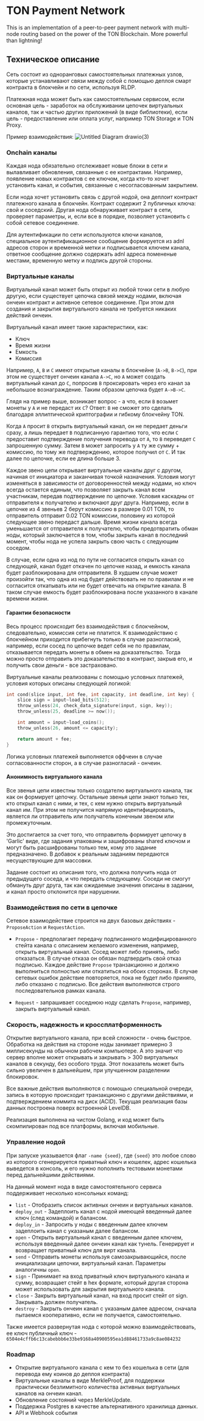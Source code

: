 # TON Payment Network

This is an implementation of a peer-to-peer payment network with multi-node routing based on the power of the TON Blockchain. More powerful than lightning!

## Техническое описание

Сеть состоит из одноранговых самостоятельных платежных узлов, которые устанавливают связи между собой с помощью деплоя смарт контракта в блокчейн и по сети, используя RLDP.

Платежная нода может быть как самостоятельным сервисом, если основная цель - заработок на обслуживании цепочек виртуальных каналов, так и частью других приложений (в виде библиотеки), если цель - предоставление или оплата услуг, например TON Storage и TON Proxy.

Пример взаимодействия: 
![Untitled Diagram drawio(3)](https://github.com/xssnick/ton-payment-network/assets/9332353/c127d64f-2f04-4e70-87e6-252d08d1ce47)


### Onchain каналы

Каждая нода обязательно отслеживает новые блоки в сети и вылавливает обновления, связанные с ее контрактами. Например, появление новых контрактов с ее ключом, когда кто-то хочет установить канал, и события, связанные с несогласованным закрытием.

Если нода хочет установить связь с другой нодой, она деплоит контракт платежного канала в блокчейн. Контракт содержит 2 публичных ключа: свой и соседский. Другая нода обнаруживает контракт в сети, проверяет параметры, и, если все в порядке, позволяет установить с собой сетевое соединение.

Для аутентификации по сети используются ключи каналов, специальное аутентификационное сообщение формируется из adnl адресов сторон и временной метки и подписывается ключем канала, ответное сообщение должно содержать adnl адреса помененые местами, временную метку и подпись другой стороны.

### Виртуальные каналы

Виртуальный канал может быть открыт из любой точки сети в любую другую, если существует цепочка связей между нодами, включая ончеин контракт и активное сетевое соединение. При этом для создания и закрытия виртуального канала не требуется никаких действий ончеин.

Виртуальный канал имеет такие характеристики, как: 
* Ключ
* Время жизни 
* Емкость
* Комиссия
  
Например, `A`, `B` и `C` имеют открытые каналы в блокчейне (`A->B`, `B->C`), при этом не существует ончеин канала `A->C`, но `A` может создать виртуальный канал до `C`, попросив `B` проксировать через его канал за небольшое вознаграждение. Таким образом цепочка будет `A->B->C`.

Глядя на пример выше, возникает вопрос - а что, если `B` возьмет монеты у `A` и не передаст их `C`? 
Ответ: `B` не сможет это сделать благодаря эллиптической криптографии и гибкому блокчейну TON.

Когда `A` просит `B` открыть виртуальный канал, он не передает деньги сразу, а лишь передает `B` подписанную гарантию того, что если `C` предоставит подтверждение получения перевода от `A`, то `B` переведет `C` запрошенную сумму. Затем `B` может запросить у `A` ту же сумму + комиссию, по тому же подтверждению, которое получил от `C`. И так далее по цепочке, если ее длина больше 3.

Каждое звено цепи открывает виртуальные каналы друг с другом, начиная от инициатора и заканчивая точкой назначения. Условия могут изменяться в зависимости от договоренностей между нодами, но ключ всегда остается единым, что позволяет закрыть канал всем участникам, передав подтверждение по цепочке. Условия каскадны от отправителя к получателю и включают друг друга. Например, если в цепочке из 4 звеньев 2 берут комиссию в размере 0.01 TON, то отправитель отправит 0.02 TON комиссии, половину из которой следующее звено передаст дальше. Время жизни канала всегда уменьшается от отправителя к получателю, чтобы предотвратить обман ноды, который заключается в том, чтобы закрыть канал в последний момент, чтобы нода не успела закрыть свою часть с следующим соседом.

В случае, если одна из нод по пути не согласится открыть канал со следующей, канал будет откачен по цепочке назад, и емкость канала будет разблокирована для отправителя. В худшем случае может произойти так, что одна из нод будет действовать не по правилам и не согласится откатывать или не будет отвечать на открытие канала. В таком случае емкость будет разблокирована после указанного в канале времени жизни.

#### Гарантии безопасности

Весь процесс происходит без взаимодействия с блокчейном, следовательно, комиссия сети не платится. К взаимодействию с блокчейном приходится прибегнуть только в случае разногласий, например, если сосед по цепочке ведет себя не по правилам, отказывается передать монеты в обмен на доказательство. Тогда можно просто отправить это доказательство в контракт, закрыв его, и получить свои деньги - все застраховано.

Виртуальные каналы реализованы с помощью условных платежей, условия которых описаны следующей логикой:
```c
int cond(slice input, int fee, int capacity, int deadline, int key) {
    slice sign = input~load_bits(512);
    throw_unless(24, check_data_signature(input, sign, key));
    throw_unless(25, deadline >= now());

    int amount = input~load_coins();
    throw_unless(26, amount <= capacity);

    return amount + fee;
}
```

Логика условных платежей выполняется оффчеин в случае согласованности сторон, а в случае разногласий - ончеин.

#### Анонимность виртуального канала

Все звенья цепи известны только создателю виртуального канала, так как он формирует цепочку. Остальные звенья цепи знают только тех, кто открыл канал с ними, и тех, с кем нужно открыть виртуальный канал им. При этом не получится напрямую идентифицировать, является ли отправитель или получатель конечным звеном или промежуточным.

Это достигается за счет того, что отправитель формирует цепочку в 'Garlic' виде, где задания упакованы и зашифрованы shared ключом и могут быть расшифрованы только тем, кому это задание предназначено. В добавок к реальным заданиям передаются несуществующие для массовки.

Задание состоит из описания того, что должна получить нода от предыдущего соседа, и что передать следующему. Соседи не смогут обмануть друг друга, так как ожидаемые значения описаны в задании, и канал просто отклонится при нарушении.

### Взаимодействия по сети в цепочке

Сетевое взаимодействие строится на двух базовых действиях - `ProposeAction` и `RequestAction`.

* `Propose` - предполагает передачу подписанного модифицированного стейта канала с описанием желаемого изменения, например, открыть виртуальный канал. Сосед может либо принять, либо отказаться. В случае отказа он обязан подтвердить свой отказ подписью. Каждое действие `Propose` транзакционно и должно выполниться полностью или откатиться на обоих сторонах. В случае сетевых ошибок действие повторяется, пока не будет либо принято, либо отказано с подписью. Все действия выполняются строго последовательнов рамках канала. 

* `Request` - запрашивает соседнюю ноду сделать `Propose`, например, закрыть виртуальный канал.

### Скорость, надежность и кроссплатформенность

Открытие виртуального канала, при всей сложности - очень быстрое. Обработка на действия на стороне ноды занимает примерно 3 миллисекунды на обычном рабочем компьютере. А это значит что сервер вполне может открывать и закрывать > 300 виртуальных каналов в секунду, без особого труда. Этот показатель может быть сильно увеличен в дальнейшем, при улучшенном разделении блокировок.

Все важные действия выполняются с помощью специальной очереди, запись в которую происходит транзакционно с другими действиями, и подтверждением коммита на диск (ACID). Текущая реализация базы данных построена поверх встроенной LevelDB. 

Реализация выполнена на чистом Golang, и код может быть скомпилирован под все платформы, включая мобильные.

### Управление нодой

При запуске указывается флаг `-name {seed}`, где `{seed}` это любое слово из которого сгенерируется приватный ключ и кошелек, адрес кошелька выведется в консоль, и его нужно пополнить тестовыми монетами перед дальнейшими действиями.

На данный момент нода в виде самостоятельного сервиса поддерживает несколько консольных команд:

* `list` - Отобразить список активных ончеин и виртуальных каналов.
* `deploy_out` - Задеплоить канал с нодой имеющей введенный далее ключ (след командой) и балансом.
* `deploy_in` - Запросить у ноды с введенным далее ключем задеплоить канал с указаным далее балансом.
* `open` - Открыть виртуальный канал с введенным далее ключем, используя введенный далее ончеин канал как тунель. Генерирует и возвращает приватный ключ для вирт канала.
* `send` - Отправить монеты используя самозакрывающийся, после инициализации цепочки, виртуальный канал. Параметры аналогичны `open`.
* `sign` - Принимает на вход приватный ключ виртуального канала и сумму, возвращает стейт в hex формате, который другая сторона может использовать для закрытия виртуального канала.
* `close` - Закрыть виртуальный канал, на вход просит стейт от sign. Закрывать должен получатель.
* `destroy` - Закрыть ончеин канал с указаным далее адресом, сначала пытаемся кооперативно, если не получается, самостоятельно.

Также имеется развернутая нода с которой можно взаимодействовать, ее ключ публичный ключ - `6504e4cffb6c13cabebbb6e33be9168a40900595ea1d88461733a9c8ae084232`

### Roadmap

* Открытие виртуального канала с кем то без кошелька в сети (для перевода ему коинов до деплоя контракта)
* Виртуальные каналы в виде MerkleProof, для поддержки практически безлимитного количества активных виртуальных каналов на ончеин канал.
* Обновление состояний через MerkleUpdate.
* Поддержка Postgres в качестве альтернативного хранилища данных.
* API и Webhook события